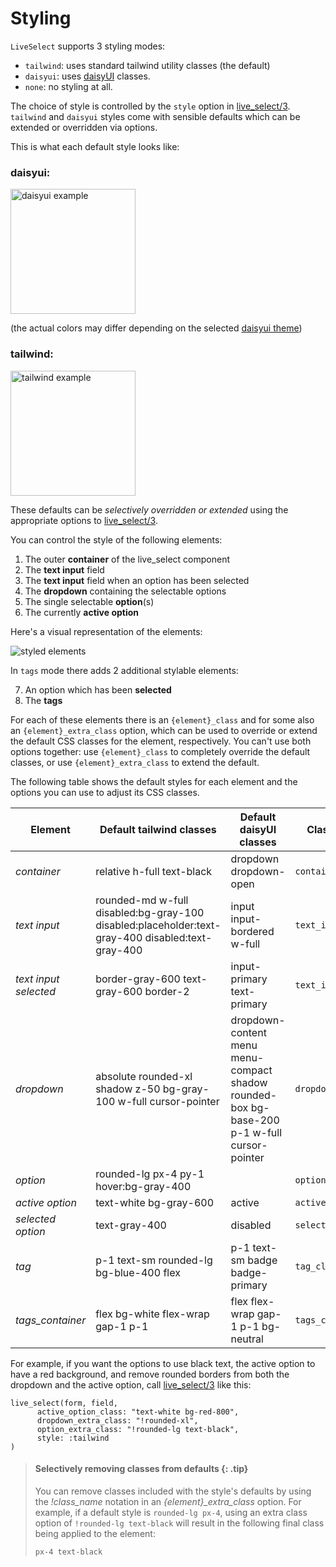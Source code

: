 # Styling

`LiveSelect` supports 3 styling modes:

* `tailwind`: uses standard tailwind utility classes (the default)
* `daisyui`: uses [daisyUI](https://daisyui.com/) classes.
* `none`: no styling at all.

The choice of style is controlled by the `style` option in [live_select/3](`LiveSelect.live_select/3`).
`tailwind` and `daisyui` styles come with sensible defaults which can be extended or overridden via options.

This is what each default style looks like:

### daisyui:

<img alt="daisyui example" src="https://raw.githubusercontent.com/maxmarcon/live_select/main/priv/static/images/daisyui.png"  width="200">

(the actual colors may differ depending on the selected [daisyui theme](https://daisyui.com/docs/themes/))

### tailwind:

<img alt="tailwind example" src="https://raw.githubusercontent.com/maxmarcon/live_select/main/priv/static/images/tailwind.png" width="200">

These defaults can be _selectively overridden or extended_ using the appropriate options
to [live_select/3](`LiveSelect.live_select/3`).

You can control the style of the following elements:

1. The outer **container** of the live_select component
2. The **text input** field
3. The **text input** field when an option has been selected
4. The **dropdown** containing the selectable options
5. The single selectable **option**(s)
6. The currently **active option**

Here's a visual representation of the elements:

![styled elements](https://raw.githubusercontent.com/maxmarcon/live_select/main/priv/static/images/styled_elements.png)

In `tags` mode there adds 2 additional stylable elements:

7. An option which has been **selected**
8. The **tags**

For each of these elements there is an `{element}_class` and for some also an `{element}_extra_class` option, which can
be used
to override or extend the default CSS classes for the element, respectively.
You can't use both options together:
use `{element}_class`
to completely override the default classes, or use `{element}_extra_class` to extend the default.

The following table shows the default styles for each element and the options you can use to adjust its CSS classes.

| Element               | Default tailwind classes                                                                         | Default daisyUI classes                                                                    | Class override option       | Class extend option          |
|-----------------------|--------------------------------------------------------------------------------------------------|--------------------------------------------------------------------------------------------|-----------------------------|------------------------------|
| *container*           | relative h-full text-black                                                                       | dropdown dropdown-open                                                                     | `container_class`           | `container_extra_class`      |
| *text input*          | rounded-md w-full disabled:bg-gray-100 disabled:placeholder:text-gray-400 disabled:text-gray-400 | input input-bordered w-full                                                                | `text_input_class`          | `text_input_extra_class`     |
| *text input selected* | border-gray-600 text-gray-600 border-2                                                           | input-primary text-primary                                                                 | `text_input_selected_class` |                              |
| *dropdown*            | absolute rounded-xl shadow z-50 bg-gray-100 w-full cursor-pointer                                | dropdown-content menu menu-compact shadow rounded-box bg-base-200 p-1 w-full cursor-pointer | `dropdown_class`            | `dropdown_extra_class`       |
| *option*              | rounded-lg px-4 py-1 hover:bg-gray-400                                                           |                                                                                            | `option_class`              | `option_extra_class`         |
| *active option*       | text-white bg-gray-600                                                                           | active                                                                                     | `active_option_class`       |                              |
| *selected option*     | text-gray-400                                                                                    | disabled                                                                                   | `selected_option_class`     |
| *tag*                 |  p-1 text-sm rounded-lg bg-blue-400 flex                                                                                                | p-1 text-sm badge badge-primary                                                            | `tag_class`                 | `tag_extra_class`            |
| *tags_container*      |     flex bg-white flex-wrap gap-1 p-1                                                                                             | flex flex-wrap gap-1 p-1 bg-neutral                                                                                           | `tags_container_class`      | `tags_container_extra_class` |

For example, if you want the options to use black text, the active option to have a red background,
and remove rounded borders from both the dropdown and the active option, call [live_select/3](`LiveSelect.live_select/3`)
like this:

```
live_select(form, field,
      active_option_class: "text-white bg-red-800",
      dropdown_extra_class: "!rounded-xl",
      option_extra_class: "!rounded-lg text-black",
      style: :tailwind
)
```

> #### Selectively removing classes from defaults {: .tip}
> 
> You can remove classes included with the style's defaults by using the *!class_name* notation
> in an *{element}_extra_class* option. For example, if a default style is `rounded-lg px-4`,
> using an extra class option of `!rounded-lg text-black` will result in the following final class 
> being applied to the element:
> 
>  `px-4 text-black`


